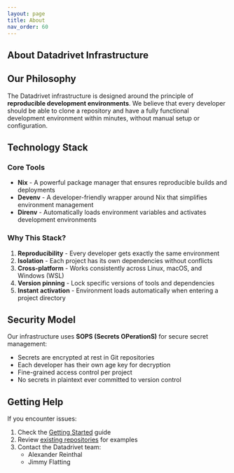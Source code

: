 ```yaml
---
layout: page
title: About
nav_order: 60
---
```


## About Datadrivet Infrastructure

## Our Philosophy

The Datadrivet infrastructure is designed around the principle of **reproducible
development environments**. We believe that every developer should be able to
clone a repository and have a fully functional development environment within
minutes, without manual setup or configuration.

## Technology Stack

### Core Tools

- **Nix** - A powerful package manager that ensures reproducible builds and
  deployments
- **Devenv** - A developer-friendly wrapper around Nix that simplifies
  environment management
- **Direnv** - Automatically loads environment variables and activates
  development environments

### Why This Stack?

1. **Reproducibility** - Every developer gets exactly the same environment
2. **Isolation** - Each project has its own dependencies without conflicts
3. **Cross-platform** - Works consistently across Linux, macOS, and Windows
   (WSL)
4. **Version pinning** - Lock specific versions of tools and dependencies
5. **Instant activation** - Environment loads automatically when entering a
   project directory

## Security Model

Our infrastructure uses **SOPS (Secrets OPerationS)** for secure secret
management:

- Secrets are encrypted at rest in Git repositories
- Each developer has their own age key for decryption
- Fine-grained access control per project
- No secrets in plaintext ever committed to version control

## Getting Help

If you encounter issues:

1. Check the [Getting Started](02-getting-started.html) guide
2. Review [existing repositories](03-existing-repositories.html) for examples
3. Contact the Datadrivet team:
   - Alexander Reinthal
   - Jimmy Flatting
